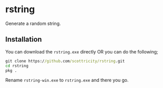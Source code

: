 # rstring
Generate a random string.

## Installation
You can download the `rstring.exe` directly OR you can do the following;
```bat
git clone https://github.com/scottricity/rstring.git
cd rstring
pkg .
```
Rename `rstring-win.exe` to `rstring.exe` and there you go.
